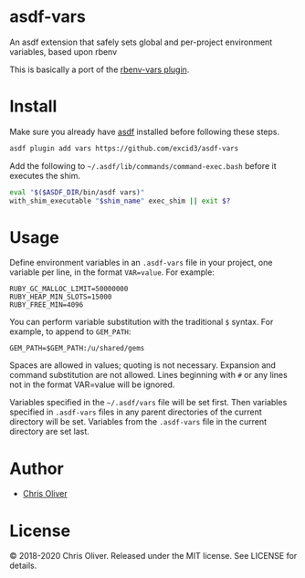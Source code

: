 # asdf-vars
An asdf extension that safely sets global and per-project environment variables, based upon rbenv

This is basically a port of the [rbenv-vars plugin](https://github.com/rbenv/rbenv-vars/).

# Install

Make sure you already have [asdf](https://github.com/asdf-vm/asdf#setup) installed before following these steps.

```bash
asdf plugin add vars https://github.com/excid3/asdf-vars
```

Add the following to `~/.asdf/lib/commands/command-exec.bash` before it executes the shim.

```bash
eval "$($ASDF_DIR/bin/asdf vars)"
with_shim_executable "$shim_name" exec_shim || exit $?
```

# Usage

Define environment variables in an `.asdf-vars` file in your project,
one variable per line, in the format `VAR=value`. For example:

    RUBY_GC_MALLOC_LIMIT=50000000
    RUBY_HEAP_MIN_SLOTS=15000
    RUBY_FREE_MIN=4096

You can perform variable substitution with the traditional `$`
syntax. For example, to append to `GEM_PATH`:

    GEM_PATH=$GEM_PATH:/u/shared/gems

Spaces are allowed in values; quoting is not necessary. Expansion and
command substitution are not allowed. Lines beginning with `#` or any
lines not in the format VAR=value will be ignored.

Variables specified in the `~/.asdf/vars` file will be set
first. Then variables specified in `.asdf-vars` files in any parent
directories of the current directory will be set. Variables from the
`.asdf-vars` file in the current directory are set last.

# Author

* [Chris Oliver](https://github.com/excid3)

# License

© 2018-2020 Chris Oliver. Released under the MIT license. See LICENSE for details.
